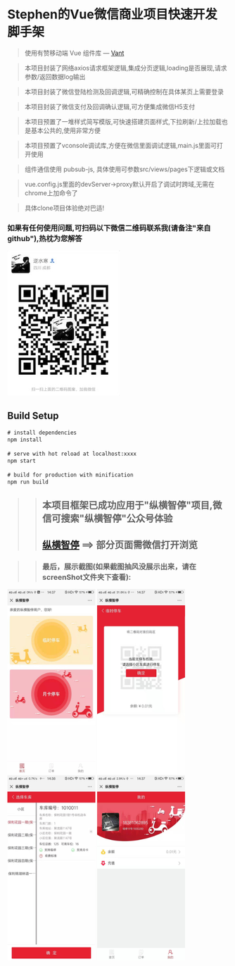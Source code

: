 # Stephen的Vue微信商业项目快速开发脚手架

> 使用有赞移动端 Vue 组件库 — [Vant](https://youzan.github.io/vant/#/zh-CN/intro)

> 本项目封装了网络axios请求框架逻辑,集成分页逻辑,loading是否展现,请求参数/返回数据log输出

> 本项目封装了微信登陆检测及回调逻辑,可精确控制在具体某页上需要登录

> 本项目封装了微信支付及回调确认逻辑,可方便集成微信H5支付

> 本项目预置了一堆样式简写模版,可快速搭建页面样式,下拉刷新/上拉加载也是基本公共的,使用非常方便

> 本项目预置了vconsole调试库,方便在微信里面调试逻辑,main.js里面可打开使用

> 组件通信使用 pubsub-js, 具体使用可参数src/views/pages下逻辑或文档

> vue.config.js里面的devServer->proxy默认开启了调试时跨域,无需在chrome上加命令了

> 具体clone项目体验绝对巴适!

### 如果有任何使用问题,可扫码以下微信二维码联系我(请备注"来自github"),热枕为您解答
![作者二维码](https://github.com/woshiluoyong/StephenVueCliProject/blob/master/screenShot/my_wx_code.jpg)

## Build Setup

``` shell
# install dependencies
npm install

# serve with hot reload at localhost:xxxx
npm start

# build for production with minification
npm run build
```

>> ## 本项目框架已成功应用于"纵横智停"项目,微信可搜索"纵横智停"公众号体验 
>> ## [纵横智停](http://wx.cdhuanyu.com.cn/) ==> 部分页面需微信打开浏览

>> ### 最后，展示截图(如果截图抽风没展示出来，请在screenShot文件夹下查看):

<p>
	<img src="https://github.com/woshiluoyong/StephenVueCliProject/blob/master/screenShot/1.jpg" alt="纵横智停H5截图"  width="200" height="420">
    <img src="https://github.com/woshiluoyong/StephenVueCliProject/blob/master/screenShot/2.jpg" alt="纵横智停H5截图"  width="200" height="420">
    <img src="https://github.com/woshiluoyong/StephenVueCliProject/blob/master/screenShot/3.jpg" alt="纵横智停H5截图"  width="200" height="420">
    <img src="https://github.com/woshiluoyong/StephenVueCliProject/blob/master/screenShot/4.jpg" alt="纵横智停H5截图"  width="200" height="420">
</p>